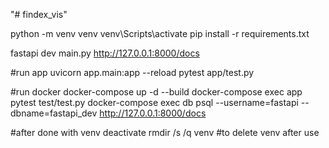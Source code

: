 "# findex_vis" 




python -m venv venv
venv\Scripts\activate
pip install -r requirements.txt

fastapi dev main.py
http://127.0.0.1:8000/docs


#run app
uvicorn app.main:app --reload
pytest app/test.py

#run docker
docker-compose up -d --build
docker-compose exec app pytest test/test.py
docker-compose exec db psql --username=fastapi --dbname=fastapi_dev
http://127.0.0.1:8000/docs

#after done with venv
deactivate
rmdir /s /q venv #to delete venv after use